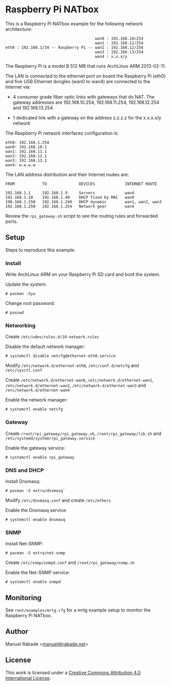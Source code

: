 Raspberry Pi NATbox
====================

This is a Raspberry Pi NATbox example for the following network
architecture:


                                           wan0 : 192.168.10/254
                                           wan1 : 192.168.11/254
    eth0 : 192.168.1/24 -- Raspberry Pi -- wan2 : 192.168.12/254
                                           wan3 : 192.168.13/254
                                           wan4 : x.x.x/y

The Raspberry Pi is a model B 512 MB that runs ArchLinux ARM
2013-02-11.

The LAN is connected to the ethernet port on board the Raspberry Pi
(eth0) and five USB Ethernet dongles (wan0 to wan4) are connected to
the Internet via:

- 4 consumer grade fiber optic links with gateways that do NAT. The
  gateway addresses are 192.168.10.254, 192.168.11.254, 192.168.12.254
  and 192.168.13.254

- 1 dedicated link with a gateway on the address z.z.z.z for the
  x.x.x.x/y network

The Raspberry Pi network interfaces configuration is:

    eth0: 192.168.1.254
    wan0: 192.168.10.1
    wan1: 192.168.11.1
    wan2: 192.168.12.1
    wan3: 192.168.13.1
    wan4: w.w.w.w

The LAN address distribution and their Internet routes are:

    FROM            TO              DEVICES             INTERNET ROUTE
    
    192.168.1.1     192.168.1.9     Servers             wan4
    192.168.1.10    192.168.1.49    DHCP fixed by MAC   wan0
    198.168.1.150   192.168.1.249   DHCP dynamic        wan1, wan2, wan3
    192.168.1.250   192.168.1.254   Network gear        wan4

Review the `rpi_gateway.sh` script to see the routing rules and
forwarded ports.

Setup
-----

Steps to reproduce this example:

### Install 

Write ArchLinux ARM on your Raspberry Pi SD card and boot the system.

Update the system:

    # pacman -Syu

Change root password:

    # passwd

### Networking

Create `/etc/udev/rules.d/10-network.rules`

Disable the default network manager:

    # systemctl disable netcfg@ethernet-eth0.service

Modify `/etc/network.d/ethernet-eth0`, `/etc/conf.d/netcfg` and
`/etc/sysctl.conf`

Create `/etc/network.d/ethernet-wan0`, `/etc/network.d/ethernet-wan1`,
`/etc/network.d/ethernet-wan2`, `/etc/network.d/ethernet-wan3` and
`/etc/network.d/ethernet-wan4`

Enable the network manager: 

    # systemctl enable netcfg

### Gateway

Create `/root/rpi_gateway/rpi_gateway.sh`, `/root/rpi_gateway/lib.sh`
and `/etc/systemd/system/rpi_gateway.service`

Enable the gateway service:

    # systemctl enable rpi_gateway

### DNS and DHCP

Install Dnsmasq:

    # pacman -S extra/dnsmasq`

Modify `/etc/dnsmasq.conf` and create `/etc/ethers`

Enable the Dnsmasq service: 

    # systemctl enable dnsmasq

### SNMP

Install Net-SNMP:

    # pacman -S extra/net-snmp

Create `/etc/snmp/snmpd.conf` and `/root/rpi_gateway/snmp.sh`

Enable the Net-SNMP service: 

    # systemctl enable snmpd

Monitoring
----------

See `root/examples/mrtg.cfg` for a mrtg example setup to monitor the
Raspberry Pi NATbox.

Author
------

Manuel Rábade <[manuel@rabade.net](mailto:manuel@rabade.net)>

License
-------

This work is licensed under a [Creative Commons Attribution 4.0
International License](http://creativecommons.org/licenses/by/4.0/).
